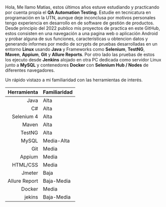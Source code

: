 Hola, Me llamo Matias, estos últimos años estuve estudiando y practicando por cuenta propia el **QA Automation Testing**. Estudie en tecnicatura en programación en la UTN, aunque deje inconclusa por motivos personales tengo experiencia en desarrollo en de software de gestión de productos.
Desde principio del 2022 publico mis proyectos de practica en este GitHub, estos consisten en una navegación a una pagina web o aplicación Android y probar alguna de sus funciones, características u obtencion datos y generando informes por medio de scrypts de pruebas desarrolladas en un entorno **Linux** usando **Java** y Frameworks como **Selenium**, **TestNG**, **Maven**, **Appium**, **Git** y **Allure Reports**. Por otro lado las pruebas de estos los ejecuto desde **Jenkins** alojado en otra PC dedicada como servidor Linux junto a **MySQL** y contenedores **Docker** con **Selenium Hub / Nodes** de diferentes navegadores.

Un rápido vistazo a mi familiaridad con las herramientas de interés.


| Herramienta  | Familiaridad |
| -------------: | :------------- |
| Java  | Alta |
| C#  | Alta |
| Selenium 4 | Alta |
| Maven | Alta |
| TestNG | Alta |
| MySQL | Media-Alta |
| Git | Media |
| Appium | Media |
| HTML/CSS | Media |
| Jmeter | Baja |
| Allure Report | Baja-Media |
| Docker | Media |
| jekins | Baja-Media |
